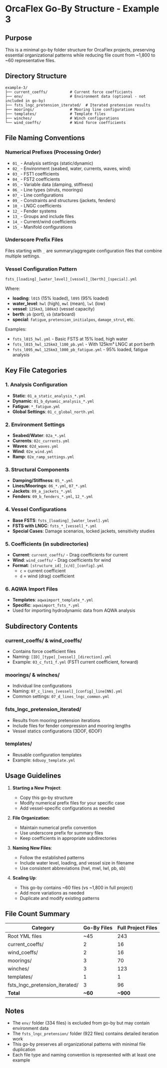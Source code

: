 # OrcaFlex Go-By Structure - Example 3

## Purpose
This is a minimal go-by folder structure for OrcaFlex projects, preserving essential organizational patterns while reducing file count from ~1,800 to ~60 representative files.

## Directory Structure

```
example-3/
├── current_coeffs/          # Current force coefficients
├── env/                     # Environment data (optional - not included in go-by)
├── fsts_lngc_pretension_iterated/  # Iterated pretension results
├── moorings/                # Mooring line configurations
├── templates/               # Template files
├── winches/                 # Winch configurations
└── wind_coeffs/             # Wind force coefficients
```

## File Naming Conventions

### Numerical Prefixes (Processing Order)
- `01_` - Analysis settings (static/dynamic)
- `02_` - Environment (seabed, water, currents, waves, wind)
- `03_` - FST1 coefficients
- `04_` - FST2 coefficients  
- `05_` - Variable data (damping, stiffness)
- `06_` - Line types (struts, moorings)
- `07_` - Line configurations
- `09_` - Constraints and structures (jackets, fenders)
- `10_` - LNGC coefficients
- `12_` - Fender systems
- `13_` - Groups and include files
- `14_` - Current/wind coefficients
- `15_` - Manifold configurations

### Underscore Prefix Files
Files starting with `_` are summary/aggregate configuration files that combine multiple settings.

### Vessel Configuration Pattern
`fsts_[loading]_[water_level]_[vessel]_[berth]_[special].yml`

Where:
- **loading**: `l015` (15% loaded), `l095` (95% loaded)
- **water_level**: `hwl` (high), `mwl` (mean), `lwl` (low)
- **vessel**: `125km3`, `180km3` (vessel capacity)
- **berth**: `pb` (port), `sb` (starboard)
- **special**: `fatigue`, `pretension_initialpos`, `damage_strut`, etc.

Examples:
- `fsts_l015_hwl.yml` - Basic FSTS at 15% load, high water
- `fsts_l015_hwl_125km3_l100_pb.yml` - With 125km³ LNGC at port berth
- `fsts_l095_mwl_125km3_l000_pb_fatigue.yml` - 95% loaded, fatigue analysis

## Key File Categories

### 1. Analysis Configuration
- **Static**: `01_a_static_analysis_*.yml`
- **Dynamic**: `01_b_dynamic_analysis_*.yml`
- **Fatigue**: `*_fatigue.yml`
- **Global Settings**: `01_c_global_north.yml`

### 2. Environment Settings
- **Seabed/Water**: `02a_*.yml`
- **Currents**: `02c_currents.yml`
- **Waves**: `02d_waves.yml`
- **Wind**: `02e_wind.yml`
- **Ramp**: `02e_ramp_settings.yml`

### 3. Structural Components
- **Damping/Stiffness**: `05_*.yml`
- **Lines/Moorings**: `06_*.yml`, `07_*.yml`
- **Jackets**: `09_a_jackets_*.yml`
- **Fenders**: `09_b_fenders_*.yml`, `12_*.yml`

### 4. Vessel Configurations
- **Base FSTS**: `fsts_[loading]_[water_level].yml`
- **FSTS with LNGC**: `fsts_*_[vessel]_*.yml`
- **Special Cases**: Damage scenarios, locked jackets, sensitivity studies

### 5. Coefficients (in subdirectories)
- **Current**: `current_coeffs/` - Drag coefficients for current
- **Wind**: `wind_coeffs/` - Drag coefficients for wind
- **Format**: `[structure_id]_[c/d]_[config].yml`
  - `c` = current coefficient
  - `d` = wind (drag) coefficient

### 6. AQWA Import Files
- **Templates**: `aqwaimport_template_*.yml`
- **Specific**: `aqwaimport_fsts_*.yml`
- Used for importing hydrodynamic data from AQWA analysis

## Subdirectory Contents

### current_coeffs/ & wind_coeffs/
- Contains force coefficient files
- Naming: `[ID]_[type]_[vessel]_[direction].yml`
- Example: `03_c_fst1_f.yml` (FST1 current coefficient, forward)

### moorings/ & winches/
- Individual line configurations
- Naming: `07_c_lines_[vessel]_[config]_line[NN].yml`
- Common settings: `07_d_lines_lngc_common.yml`

### fsts_lngc_pretension_iterated/
- Results from mooring pretension iterations
- Include files for fender compression and mooring lengths
- Vessel statics configurations (3DOF, 6DOF)

### templates/
- Reusable configuration templates
- Example: `6dbuoy_template.yml`

## Usage Guidelines

1. **Starting a New Project**:
   - Copy this go-by structure
   - Modify numerical prefix files for your specific case
   - Add vessel-specific configurations as needed

2. **File Organization**:
   - Maintain numerical prefix convention
   - Use underscore prefix for summary files
   - Keep coefficients in appropriate subdirectories

3. **Naming New Files**:
   - Follow the established patterns
   - Include water level, loading, and vessel size in filename
   - Use consistent abbreviations (hwl, mwl, lwl, pb, sb)

4. **Scaling Up**:
   - This go-by contains ~60 files (vs ~1,800 in full project)
   - Add more variations as needed
   - Duplicate and modify existing patterns

## File Count Summary

| Category | Go-By Files | Full Project Files |
|----------|-------------|-------------------|
| Root YML files | ~45 | 243 |
| current_coeffs/ | 2 | 16 |
| wind_coeffs/ | 2 | 16 |
| moorings/ | 3 | 70 |
| winches/ | 3 | 123 |
| templates/ | 1 | 1 |
| fsts_lngc_pretension_iterated/ | 3 | 96 |
| **Total** | **~60** | **~900** |

## Notes

- The `env/` folder (334 files) is excluded from go-by but may contain environment data
- The `fsts_lngc_pretension/` folder (922 files) contains detailed iteration work
- This go-by preserves all organizational patterns with minimal file duplication
- Each file type and naming convention is represented with at least one example
